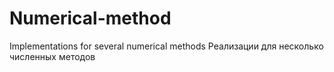 # Numerical-method
Implementations for several numerical methods
Реализации для несколько численных методов
